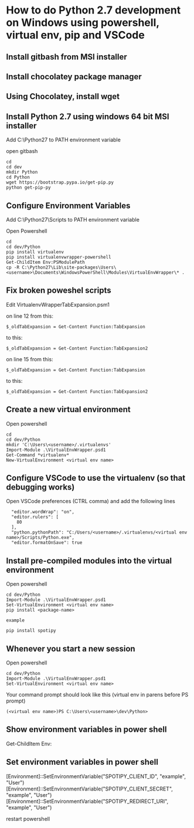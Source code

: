 # How to do Python 2.7 development on Windows using powershell, virtual env, pip and VSCode

## Install gitbash from MSI installer

## Install chocolatey package manager 

## Using Chocolatey, install wget 

## Install Python 2.7 using windows 64 bit MSI installer


Add C:\Python27 to PATH environment variable

open gitbash

```
cd 
cd dev
mkdir Python
cd Python
wget https://bootstrap.pypa.io/get-pip.py
python get-pip-py
```

## Configure Environment Variables

Add C:\Python27\Scripts to PATH environment variable

Open Powershell

```
cd 
cd dev/Python
pip install virtualenv
pip install virtualenvwrapper-powershell
Get-ChildItem Env:PSModulePath
cp -R C:\Python27\Lib\site-packages\Users\<username>\Documents\WindowsPowerShell\Modules\VirtualEnvWrapper\* .
```

## Fix broken poweshel scripts

Edit VirtualenvWrapperTabExpansion.psm1 


on line 12 from this:

```
$_oldTabExpansion = Get-Content Function:TabExpansion
```

to this:

```
$_oldTabExpansion = Get-Content Function:TabExpansion2
```

on line 15 from this:

```
$_oldTabExpansion = Get-Content Function:TabExpansion
```

to this:

```
$_oldTabExpansion = Get-Content Function:TabExpansion2
```

## Create a new virtual environment

Open powershell

```
cd 
cd dev/Python
mkdir 'C:\Users\<username>/.virtualenvs'
Import-Module .\VirtualEnvWrapper.psd1
Get-Command *virtualenv*
New-VirtualEnvironment <virtual env name>
```

## Configure VSCode to use the virtualenv (so that debugging works)

Open VSCode preferences (CTRL comma) and add the following lines

```
  "editor.wordWrap": "on",
  "editor.rulers": [
    80    
  ],
  "python.pythonPath": "C:/Users/<username>/.virtualenvs/<virtual env name>/Scripts/Python.exe",  
  "editor.formatOnSave": true
```


## Install pre-compiled modules into the <virtual env name> virtual environment

Open powershell

```
cd dev/Python
Import-Module .\VirtualEnvWrapper.psd1
Set-VirtualEnvironment <virtual env name>
pip install <package-name>
```

```
example

pip install spotipy
```


## Whenever you start a new session

Open powershell

```
cd dev/Python
Import-Module .\VirtualEnvWrapper.psd1
Set-VirtualEnvironment <virtual env name>
```

Your command prompt should look like this (virtual env in parens before PS prompt)

```
(<virtual env name>)PS C:\Users\<username>\dev\Python>
```

## Show environment variables in power shell

Get-ChildItem Env:

## Set environment variables in power shell
[Environment]::SetEnvironmentVariable("SPOTIPY_CLIENT_ID", "example", "User")
[Environment]::SetEnvironmentVariable("SPOTIPY_CLIENT_SECRET", "example", "User")
[Environment]::SetEnvironmentVariable("SPOTIPY_REDIRECT_URI", "example", "User")

restart powershell



